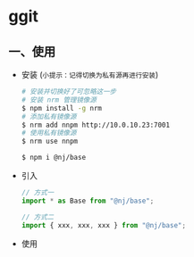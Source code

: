 # ggit

## 一、使用

- 安装 (`小提示：记得切换为私有源再进行安装`)

  ```sh
  # 安装并切换好了可忽略这一步
  # 安装 nrm 管理镜像源
  $ npm install -g nrm
  # 添加私有镜像源
  $ nrm add nnpm http://10.0.10.23:7001
  # 使用私有镜像源
  $ nrm use nnpm
  ```

  ```sh
  $ npm i @nj/base
  ```

- 引入

  ```javascript
  // 方式一
  import * as Base from "@nj/base";

  // 方式二
  import { xxx, xxx, xxx } from "@nj/base";
  ```

- 使用

  ```javascript

  ```
